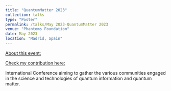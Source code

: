 ```yaml
---
title: "QuantumMatter 2023"
collection: talks
type: "Poster"
permalink: /talks/May 2023-QuantumMatter 2023
venue: "Phantoms Foundation"
date: May 2023
location: "Madrid, Spain"
---
```


[About this event:](https://www.quantumconf.eu/2023/)

[Check my contribution here:](https://carlosp24.github.io/Poster2023_04.pdf/)

International Conference aiming to gather the various communities engaged in the science and technologies of quantum information and quantum matter.
